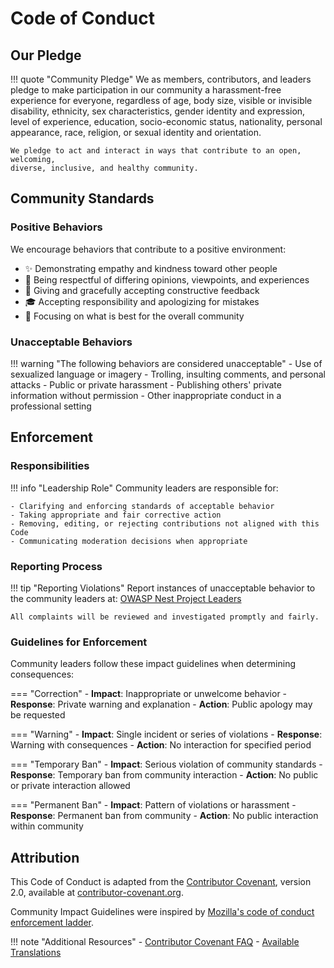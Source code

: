 # Code of Conduct

## Our Pledge

!!! quote "Community Pledge"
    We as members, contributors, and leaders pledge to make participation in our
    community a harassment-free experience for everyone, regardless of age, body
    size, visible or invisible disability, ethnicity, sex characteristics, gender
    identity and expression, level of experience, education, socio-economic status,
    nationality, personal appearance, race, religion, or sexual identity
    and orientation.

    We pledge to act and interact in ways that contribute to an open, welcoming,
    diverse, inclusive, and healthy community.

## Community Standards

### Positive Behaviors

We encourage behaviors that contribute to a positive environment:

- ✨ Demonstrating empathy and kindness toward other people
- 🤝 Being respectful of differing opinions, viewpoints, and experiences
- 💭 Giving and gracefully accepting constructive feedback
- 🎓 Accepting responsibility and apologizing for mistakes
- 🌟 Focusing on what is best for the overall community

### Unacceptable Behaviors

!!! warning "The following behaviors are considered unacceptable"
    - Use of sexualized language or imagery
    - Trolling, insulting comments, and personal attacks
    - Public or private harassment
    - Publishing others' private information without permission
    - Other inappropriate conduct in a professional setting

## Enforcement

### Responsibilities

!!! info "Leadership Role"
    Community leaders are responsible for:
    
    - Clarifying and enforcing standards of acceptable behavior
    - Taking appropriate and fair corrective action
    - Removing, editing, or rejecting contributions not aligned with this Code
    - Communicating moderation decisions when appropriate

### Reporting Process

!!! tip "Reporting Violations"
    Report instances of unacceptable behavior to the community leaders at:
    [OWASP Nest Project Leaders](https://owasp.org/www-project-nest)

    All complaints will be reviewed and investigated promptly and fairly.

### Guidelines for Enforcement

Community leaders follow these impact guidelines when determining consequences:

=== "Correction"
    - **Impact**: Inappropriate or unwelcome behavior
    - **Response**: Private warning and explanation
    - **Action**: Public apology may be requested

=== "Warning"
    - **Impact**: Single incident or series of violations
    - **Response**: Warning with consequences
    - **Action**: No interaction for specified period

=== "Temporary Ban"
    - **Impact**: Serious violation of community standards
    - **Response**: Temporary ban from community interaction
    - **Action**: No public or private interaction allowed

=== "Permanent Ban"
    - **Impact**: Pattern of violations or harassment
    - **Response**: Permanent ban from community
    - **Action**: No public interaction within community

## Attribution

This Code of Conduct is adapted from the [Contributor Covenant](https://www.contributor-covenant.org/version/2/0/code_of_conduct.html), version 2.0, available at [contributor-covenant.org](https://www.contributor-covenant.org/version/2/0/code_of_conduct.html).



Community Impact Guidelines were inspired by [Mozilla's code of conduct enforcement ladder](https://github.com/mozilla/diversity).

!!! note "Additional Resources"
    - [Contributor Covenant FAQ](https://www.contributor-covenant.org/faq)
    - [Available Translations](https://www.contributor-covenant.org/translations) 